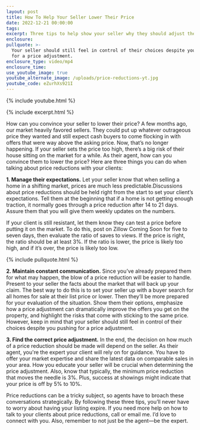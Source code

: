 ```yaml
---
layout: post
title: How To Help Your Seller Lower Their Price
date: 2022-12-21 00:00:00
tags:
excerpt: Three tips to help show your seller why they should adjust their price.
enclosure:
pullquote: >-
  Your seller should still feel in control of their choices despite you pushing
  for a price adjustment.
enclosure_type: video/mp4
enclosure_time:
use_youtube_image: true
youtube_alternate_image: /uploads/price-reductions-yt.jpg
youtube_code: eZurhXs921I
---
```

{% include youtube.html %}

{% include excerpt.html %}

How can you convince your seller to lower their price? A few months ago, our market heavily favored sellers. They could put up whatever outrageous price they wanted and still expect cash buyers to come flocking in with offers that were way above the asking price. Now, that’s no longer happening. If your seller sets the price too high, there’s a big risk of their house sitting on the market for a while. As their agent, how can you convince them to lower the price? Here are three things you can do when talking about price reductions with your clients:

**1\. Manage their expectations.** Let your seller know that when selling a home in a shifting market, prices are much less predictable.Discussions about price reductions should be held right from the start to set your client’s expectations. Tell them at the beginning that if a home is not getting enough traction, it normally goes through a price reduction after 14 to 21 days. Assure them that you will give them weekly updates on the numbers.

If your client is still resistant, let them know they can test a price before putting it on the market. To do this, post on Zillow Coming Soon for five to seven days, then evaluate the ratio of saves to views. If the price is right, the ratio should be at least 3%. If the ratio is lower, the price is likely too high, and if it’s over, the price is likely too low.

{% include pullquote.html %}

**2\. Maintain constant communication.** Since you’ve already prepared them for what may happen, the blow of a price reduction will be easier to handle. Present to your seller the facts about the market that will back up your claim. The best way to do this is to set your seller up with a buyer search for all homes for sale at their list price or lower. Then they’ll be more prepared for your evaluation of the situation. Show them their options, emphasize how a price adjustment can dramatically improve the offers you get on the property, and highlight the risks that come with sticking to the same price. However, keep in mind that your seller should still feel in control of their choices despite you pushing for a price adjustment.

**3\. Find the correct price adjustment.** In the end, the decision on how much of a price reduction should be made will depend on the seller. As their agent, you're the expert your client will rely on for guidance. You have to offer your market expertise and share the latest data on comparable sales in your area. How you educate your seller will be crucial when determining the price adjustment. Also, know that typically, the minimum price reduction that moves the needle is 3%. Plus, success at showings might indicate that your price is off by 5% to 10%.&nbsp;

Price reductions can be a tricky subject, so agents have to broach these conversations strategically. By following these three tips, you’ll never have to worry about having your listing expire. If you need more help on how to talk to your clients about price reductions, call or email me. I’d love to connect with you. Also, remember to not just be the agent—be the expert.